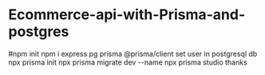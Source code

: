 # Ecommerce-api-with-Prisma-and-postgres
#npm init
npm i express pg prisma @prisma/client
set user in postgresql db
npx prisma init
npx prisma migrate dev --name <aynything>
npx prisma studio
thanks

